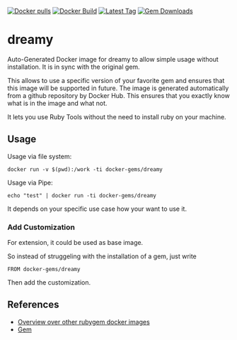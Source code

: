[![Docker pulls](https://img.shields.io/docker/pulls/rubygem/dreamy.svg)](https://hub.docker.com/r/rubygem/dreamy/)
[![Docker Build](https://img.shields.io/docker/automated/rubygem/dreamy.svg)](https://hub.docker.com/r/rubygem/dreamy/)
[![Latest Tag](https://img.shields.io/github/tag/docker-rubygem/dreamy.svg)](https://hub.docker.com/r/rubygem/dreamy/)
[![Gem Downloads](https://img.shields.io/gem/dt/dreamy.svg)](https://rubygems.org/gems/dreamy/)
# dreamy

Auto-Generated Docker image for dreamy to allow simple usage without installation.
It is in sync with the original gem.

This allows to use a specific version of your favorite gem and ensures that this image will be supported in future.
The image is generated automatically from a github repository by Docker Hub.
This ensures that you exactly know what is in the image and what not.

It lets you use Ruby Tools without the need to install ruby on your machine.

## Usage

Usage via file system:

`docker run -v $(pwd):/work -ti docker-gems/dreamy`

Usage via Pipe:

`echo "test" | docker run -ti docker-gems/dreamy`

It depends on your specific use case how your want to use it.

### Add Customization

For extension, it could be used as base image.

So instead of struggeling with the installation of a gem, just write

`FROM docker-gems/dreamy`

Then add the customization.

## References

 - [Overview over other rubygem docker images](https://github.com/thinkbot/docker-rubygem)
 - [Gem](https://rubygems.org/gems/dreamy/)
